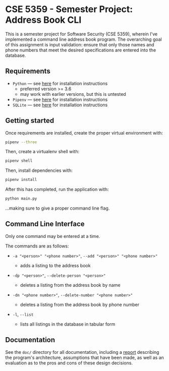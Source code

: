 # CSE 5359 - Semester Project: Address Book CLI

This is a semester project for Software Security (CSE 5359), wherein I've implemented a command line address book program. The overarching goal of this assignment is input validation: ensure that only those names and phone numbers that meet the desired specifications are entered into the database.

## Requirements

* `Python` — see [here](https://www.python.org/downloads/release/python-365/) for installation instructions
	* preferred version >= 3.6
	* may work with earlier versions, but this is untested
* `Pipenv` — see [here](https://github.com/pypa/pipenv) for installation instructions
* `SQLite` — see [here](https://www.sqlite.org/download.html) for installation instructions

## Getting started

Once requirements are installed, create the proper virtual environment with:

```bash
pipenv --three
```

Then, create a virtualenv shell with:

```bash
pipenv shell
```

Then, install dependencies with:

```bash
pipenv install
```

After this has completed, run the application with:

```bash
python main.py
```

...making sure to give a proper command line flag.

## Command Line Interface

Only one command may be entered at a time.

The commands are as follows:

* `-a "<person>" "<phone number>"`, `--add "<person>" "<phone number>"`
	* adds a listing to the address book 

* `-dp "<person>"`, `--delete-person "<person>"`
	* deletes a listing from the address book by name
	 
* `-dn "<phone number>"`, `--delete-number "<phone number>"`
	* deletes a listing from the address book by phone number 

* `-l`, `--list`
	* lists all listings in the database in tabular form

## Documentation

See the `doc/` directory for all documentation, including a [report](./doc/REPORT.md) describing the program's architecture, assumptions that have been made, as well as an evaluation as to the pros and cons of these design decisions.